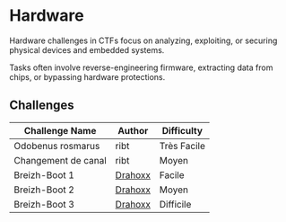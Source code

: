 # Hardware

Hardware challenges in CTFs focus on analyzing, exploiting, or securing physical devices and embedded systems.

Tasks often involve reverse-engineering firmware, extracting data from chips, or bypassing hardware protections.

## Challenges

| Challenge Name      | Author                               | Difficulty    |
| ------------------- | ------------------------------------ | ------------- |
| Odobenus rosmarus   | ribt                                 | Très Facile   |
| Changement de canal | ribt                                 | Moyen         |
| Breizh-Boot 1       | [Drahoxx](https://x.com/50mgDrahoxx) | Facile        |
| Breizh-Boot 2       | [Drahoxx](https://x.com/50mgDrahoxx) | Moyen         |
| Breizh-Boot 3       | [Drahoxx](https://x.com/50mgDrahoxx) | Difficile     |